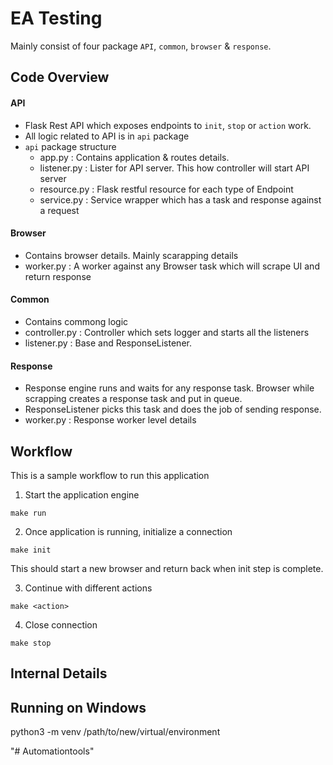 # EA Testing

Mainly consist of four package `API`, `common`, `browser` & `response`.

## Code Overview

#### API
- Flask Rest API which exposes endpoints to `init`, `stop` or `action` work.
- All logic related to API is in `api` package
- `api` package structure
    - app.py            : Contains application & routes details.
    - listener.py       : Lister for API server. This how controller will start
                          API server
    - resource.py       : Flask restful resource for each type of Endpoint
    - service.py        : Service wrapper which has a task and response against
                          a request


#### Browser
- Contains browser details. Mainly scarapping details
- worker.py             : A worker against any Browser task which will scrape
                          UI and return response

#### Common
- Contains commong logic
- controller.py         : Controller which sets logger and starts all the listeners
- listener.py           : Base and ResponseListener.

#### Response
- Response engine runs and waits for any response task. Browser while scrapping
  creates a response task and put in queue.
- ResponseListener picks this task and does the job of sending response.
- worker.py             : Response worker level details

## Workflow

This is a sample workflow to run this application

1. Start the application engine
```
make run
```

2. Once application is running, initialize a connection
```
make init
```
This should start a new browser and return back when init step is complete.

3. Continue with different actions
```
make <action>
```

4. Close connection
```
make stop
```

## Internal Details


## Running on Windows
python3 -m venv /path/to/new/virtual/environment

"# Automationtools" 

